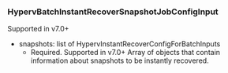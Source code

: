 ### HypervBatchInstantRecoverSnapshotJobConfigInput
Supported in v7.0+

- snapshots: list of HypervInstantRecoverConfigForBatchInputs
  - Required. Supported in v7.0+
      Array of objects that contain information about snapshots to be instantly recovered.
